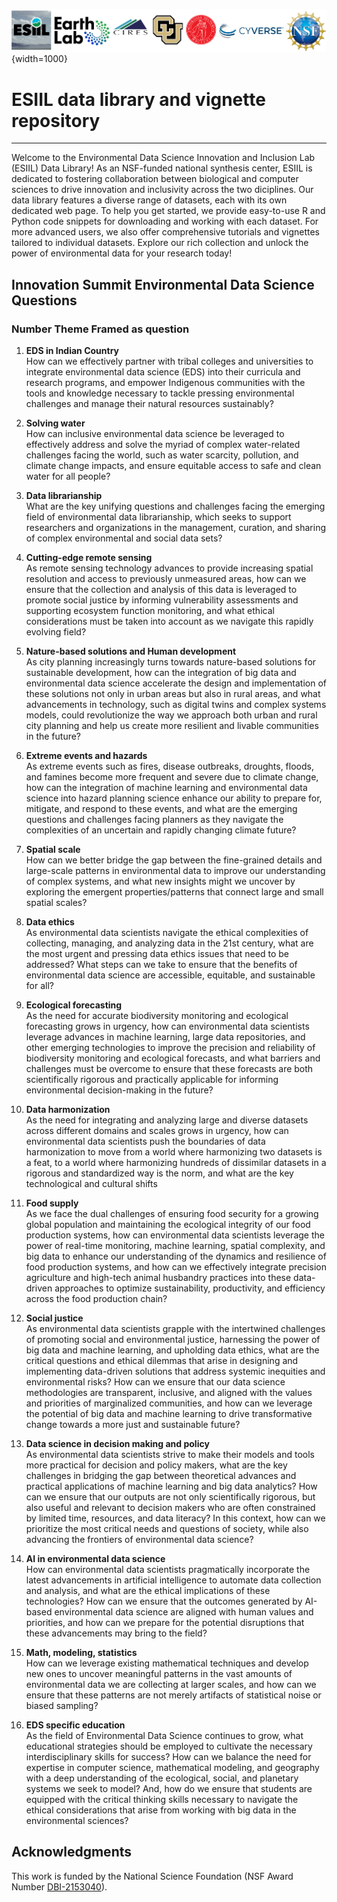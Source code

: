 ![header](assets/pre-summit-training-header.png){width=1000}

# ESIIL data library and vignette repository

***
Welcome to the Environmental Data Science Innovation and Inclusion Lab (ESIIL) Data Library! As an NSF-funded national synthesis center, ESIIL is dedicated to fostering collaboration between biological and computer sciences to drive innovation and inclusivity across the two diciplines. Our data library features a diverse range of datasets, each with its own dedicated web page. To help you get started, we provide easy-to-use R and Python code snippets for downloading and working with each dataset. For more advanced users, we also offer comprehensive tutorials and vignettes tailored to individual datasets. Explore our rich collection and unlock the power of environmental data for your research today!


## Innovation Summit Environmental Data Science Questions

### Number	Theme	Framed as question
1. **EDS in Indian Country**  
   How can we effectively partner with tribal colleges and universities to integrate environmental data science (EDS) into their curricula and research programs, and empower Indigenous communities with the tools and knowledge necessary to tackle pressing environmental challenges and manage their natural resources sustainably?

2. **Solving water**  
   How can inclusive environmental data science be leveraged to effectively address and solve the myriad of complex water-related challenges facing the world, such as water scarcity, pollution, and climate change impacts, and ensure equitable access to safe and clean water for all people?

3. **Data librarianship**  
   What are the key unifying questions and challenges facing the emerging field of environmental data librarianship, which seeks to support researchers and organizations in the management, curation, and sharing of complex environmental and social data sets?

4. **Cutting-edge remote sensing**  
   As remote sensing technology advances to provide increasing spatial resolution and access to previously unmeasured areas, how can we ensure that the collection and analysis of this data is leveraged to promote social justice by informing vulnerability assessments and supporting ecosystem function monitoring, and what ethical considerations must be taken into account as we navigate this rapidly evolving field?

5. **Nature-based solutions and Human development**  
   As city planning increasingly turns towards nature-based solutions for sustainable development, how can the integration of big data and environmental data science accelerate the design and implementation of these solutions not only in urban areas but also in rural areas, and what advancements in technology, such as digital twins and complex systems models, could revolutionize the way we approach both urban and rural city planning and help us create more resilient and livable communities in the future?

6. **Extreme events and hazards**  
   As extreme events such as fires, disease outbreaks, droughts, floods, and famines become more frequent and severe due to climate change, how can the integration of machine learning and environmental data science into hazard planning science enhance our ability to prepare for, mitigate, and respond to these events, and what are the emerging questions and challenges facing planners as they navigate the complexities of an uncertain and rapidly changing climate future?

7. **Spatial scale**  
   How can we better bridge the gap between the fine-grained details and large-scale patterns in environmental data to improve our understanding of complex systems, and what new insights might we uncover by exploring the emergent properties/patterns that connect large and small spatial scales?

8. **Data ethics**  
   As environmental data scientists navigate the ethical complexities of collecting, managing, and analyzing data in the 21st century, what are the most urgent and pressing data ethics issues that need to be addressed? What steps can we take to ensure that the benefits of environmental data science are accessible, equitable, and sustainable for all?

9. **Ecological forecasting**  
   As the need for accurate biodiversity monitoring and ecological forecasting grows in urgency, how can environmental data scientists leverage advances in machine learning, large data repositories, and other emerging technologies to improve the precision and reliability of biodiversity monitoring and ecological forecasts, and what barriers and challenges must be overcome to ensure that these forecasts are both scientifically rigorous and practically applicable for informing environmental decision-making in the future?

10. **Data harmonization**  
    As the need for integrating and analyzing large and diverse datasets across different domains and scales grows in urgency, how can environmental data scientists push the boundaries of data harmonization to move from a world where harmonizing two datasets is a feat, to a world where harmonizing hundreds of dissimilar datasets in a rigorous and standardized way is the norm, and what are the key technological and cultural shifts


11. **Food supply**  
    As we face the dual challenges of ensuring food security for a growing global population and maintaining the ecological integrity of our food production systems, how can environmental data scientists leverage the power of real-time monitoring, machine learning, spatial complexity, and big data to enhance our understanding of the dynamics and resilience of food production systems, and how can we effectively integrate precision agriculture and high-tech animal husbandry practices into these data-driven approaches to optimize sustainability, productivity, and efficiency across the food production chain?

12. **Social justice**  
    As environmental data scientists grapple with the intertwined challenges of promoting social and environmental justice, harnessing the power of big data and machine learning, and upholding data ethics, what are the critical questions and ethical dilemmas that arise in designing and implementing data-driven solutions that address systemic inequities and environmental risks? How can we ensure that our data science methodologies are transparent, inclusive, and aligned with the values and priorities of marginalized communities, and how can we leverage the potential of big data and machine learning to drive transformative change towards a more just and sustainable future?

13. **Data science in decision making and policy**  
    As environmental data scientists strive to make their models and tools more practical for decision and policy makers, what are the key challenges in bridging the gap between theoretical advances and practical applications of machine learning and big data analytics? How can we ensure that our outputs are not only scientifically rigorous, but also useful and relevant to decision makers who are often constrained by limited time, resources, and data literacy? In this context, how can we prioritize the most critical needs and questions of society, while also advancing the frontiers of environmental data science?

14. **AI in environmental data science**  
    How can environmental data scientists pragmatically incorporate the latest advancements in artificial intelligence to automate data collection and analysis, and what are the ethical implications of these technologies? How can we ensure that the outcomes generated by AI-based environmental data science are aligned with human values and priorities, and how can we prepare for the potential disruptions that these advancements may bring to the field?

15. **Math, modeling, statistics**  
    How can we leverage existing mathematical techniques and develop new ones to uncover meaningful patterns in the vast amounts of environmental data we are collecting at larger scales, and how can we ensure that these patterns are not merely artifacts of statistical noise or biased sampling?

16. **EDS specific education**  
    As the field of Environmental Data Science continues to grow, what educational strategies should be employed to cultivate the necessary interdisciplinary skills for success? How can we balance the need for expertise in computer science, mathematical modeling, and geography with a deep understanding of the ecological, social, and planetary systems we seek to model? And, how do we ensure that students are equipped with the critical thinking skills necessary to navigate the ethical considerations that arise from working with big data in the environmental sciences?

## Acknowledgments

This work is funded by the National Science Foundation (NSF Award Number <a href="https://www.nsf.gov/awardsearch/showAward?AWD_ID=2153040&HistoricalAwards=false" target="_blank">DBI-2153040</a>).

